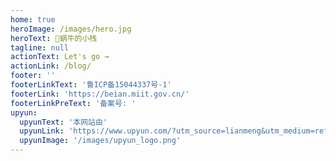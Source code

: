 ```yaml
---
home: true
heroImage: /images/hero.jpg
heroText: 🐌蜗牛的小栈
tagline: null
actionText: Let's go →
actionLink: /blog/
footer: ''
footerLinkText: '鲁ICP备15044337号-1'
footerLink: 'https://beian.miit.gov.cn/'
footerLinkPreText: '备案号: '
upyun:
  upyunText: '本网站由'
  upyunLink: 'https://www.upyun.com/?utm_source=lianmeng&utm_medium=referral'
  upyunImage: '/images/upyun_logo.png'
---
```

